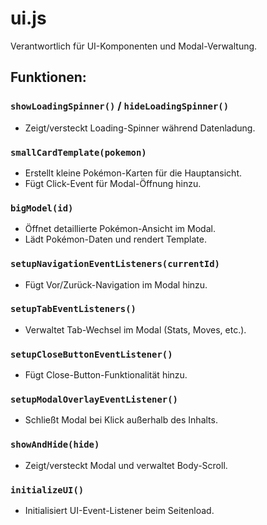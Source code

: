 # ui.js

Verantwortlich für UI-Komponenten und Modal-Verwaltung.

## Funktionen:

### `showLoadingSpinner()` / `hideLoadingSpinner()`
- Zeigt/versteckt Loading-Spinner während Datenladung.

### `smallCardTemplate(pokemon)`
- Erstellt kleine Pokémon-Karten für die Hauptansicht.
- Fügt Click-Event für Modal-Öffnung hinzu.

### `bigModel(id)`
- Öffnet detaillierte Pokémon-Ansicht im Modal.
- Lädt Pokémon-Daten und rendert Template.

### `setupNavigationEventListeners(currentId)`
- Fügt Vor/Zurück-Navigation im Modal hinzu.

### `setupTabEventListeners()`
- Verwaltet Tab-Wechsel im Modal (Stats, Moves, etc.).

### `setupCloseButtonEventListener()`
- Fügt Close-Button-Funktionalität hinzu.

### `setupModalOverlayEventListener()`
- Schließt Modal bei Klick außerhalb des Inhalts.

### `showAndHide(hide)`
- Zeigt/versteckt Modal und verwaltet Body-Scroll.

### `initializeUI()`
- Initialisiert UI-Event-Listener beim Seitenload.